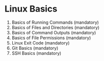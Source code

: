 Linux Basics
============

1. Basics of Running Commands (mandatory)
2. Basics of Files and Directories (mandatory)
3. Basics of Command Outputs (mandatory)
4. Basics of File Permissions (mandatory)
5. Linux Exit Code (mandatory)
6. Git Basics (mandatory)
7. SSH Basics (mandatory)